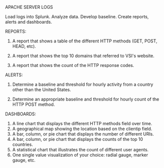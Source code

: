 APACHE SERVER LOGS

Load logs into Splunk. Analyze data. Develop baseline. Create reports, alerts and dashboards.

REPORTS:
1.	A report that shows a table of the different HTTP methods (GET, POST, HEAD, etc).

2.	A report that shows the top 10 domains that referred to VSI's website.

3.	A report that shows the count of the HTTP response codes.

ALERTS:
1.	Determine a baseline and threshold for hourly activity from a country other than the United States.

2.	Determine an appropriate baseline and threshold for hourly count of the HTTP POST method.

DASHBOARDS:

1.	A line chart that displays the different HTTP methods field over time.
2.	A geographical map showing the location based on the clientip field.
3.	A bar, column, or pie chart that displays the number of different URIs.
4.	A bar, column, or pie chart that displays the counts of the top 10 countries.
5.	A statistical chart that illustrates the count of different user agents.
6.	One single value visualization of your choice: radial gauge, marker gauge, etc.




